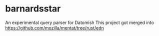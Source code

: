 # barnardsstar

An experimental query parser for Datomish
This project got merged into https://github.com/mozilla/mentat/tree/rust/edn
